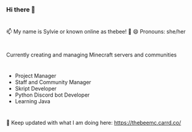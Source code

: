 ### Hi there 👋
#
📫 My name is Sylvie or known online as thebee! 🐝
😄 Pronouns: she/her
#
Currently creating and managing Minecraft servers and communities
#
#
- Project Manager
- Staff and Community Manager
- Skript Developer
- Python Discord bot Developer
- Learning Java
#
#
🌟 Keep updated with what I am doing here: https://thebeemc.carrd.co/
